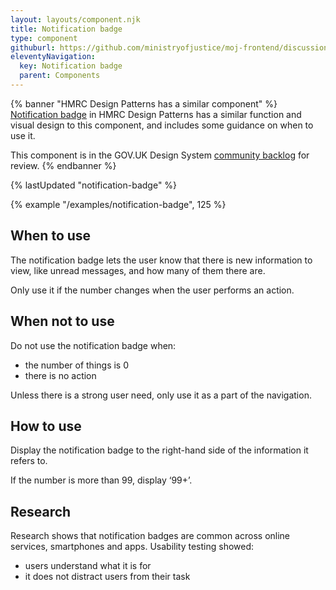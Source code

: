 ```yaml
---
layout: layouts/component.njk
title: Notification badge
type: component
githuburl: https://github.com/ministryofjustice/moj-frontend/discussions/706
eleventyNavigation:
  key: Notification badge
  parent: Components
---
```


{% banner "HMRC Design Patterns has a similar component" %}
[Notification badge](https://design.tax.service.gov.uk/hmrc-design-patterns/notification-badge/) in HMRC Design Patterns has a similar function and visual design to this component, and includes some guidance on when to use it.

This component is in the GOV.UK Design System [community backlog](https://design-system.service.gov.uk/community/backlog/) for review.
{% endbanner %}

{% lastUpdated "notification-badge" %}

{% example "/examples/notification-badge", 125 %}

## When to use

The notification badge lets the user know that there is new information to view, like unread messages, and how many of them there are.

Only use it if the number changes when the user performs an action.
## When not to use

Do not use the notification badge when:

- the number of things is 0
- there is no action

Unless there is a strong user need, only use it as a part of the navigation.

## How to use

Display the notification badge to the right-hand side of the information it refers to.

If the number is more than 99, display ‘99+’.
## Research

Research shows that notification badges are common across online services, smartphones and apps. Usability testing showed:

- users understand what it is for
- it does not distract users from their task
